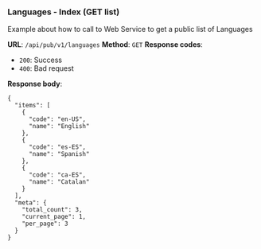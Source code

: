 ### Languages - Index (GET list)

Example about how to call to Web Service to get a public list of 
Languages

**URL**: `/api/pub/v1/languages`
**Method**: `GET`
**Response codes**: 
* `200`: Success
* `400`: Bad request
  
**Response body**:

```
{
  "items": [
    {
      "code": "en-US",
      "name": "English"
    },
    {
      "code": "es-ES",
      "name": "Spanish"
    },
    {
      "code": "ca-ES",
      "name": "Catalan"
    }
  ],
  "meta": {
    "total_count": 3,
    "current_page": 1,
    "per_page": 3
  }
}
```